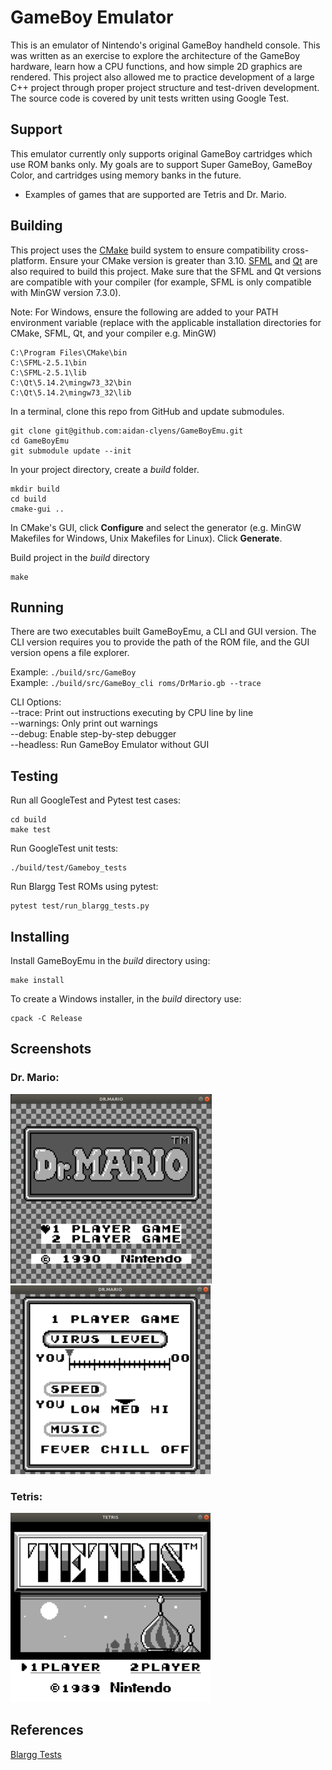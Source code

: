 # GameBoy Emulator
This is an emulator of Nintendo's original GameBoy handheld console. This was written as an exercise to explore the architecture of the GameBoy hardware, learn how a CPU functions, and how simple 2D graphics are rendered. This project also allowed me to practice development of a large C++ project through proper project structure and test-driven development. The source code is covered by unit tests written using Google Test.

## Support
This emulator currently only supports original GameBoy cartridges which use ROM banks only. My goals are to support Super GameBoy, GameBoy Color, and cartridges using memory banks in the future.

- Examples of games that are supported are Tetris and Dr. Mario.

## Building
This project uses the [CMake](https://cmake.org/download/) build system to ensure compatibility cross-platform. Ensure your CMake version is greater than 3.10. [SFML](https://www.sfml-dev.org/download/sfml/2.5.1/) and [Qt](https://www.qt.io/download) are also required to build this project. Make sure that the SFML and Qt versions are compatible with your compiler (for example, SFML is only compatible with MinGW version 7.3.0).

Note: For Windows, ensure the following are added to your PATH environment variable (replace with the applicable installation directories for CMake, SFML, Qt, and your compiler e.g. MinGW)
```
C:\Program Files\CMake\bin
C:\SFML-2.5.1\bin
C:\SFML-2.5.1\lib
C:\Qt\5.14.2\mingw73_32\bin
C:\Qt\5.14.2\mingw73_32\lib
```

In a terminal, clone this repo from GitHub and update submodules.
```
git clone git@github.com:aidan-clyens/GameBoyEmu.git
cd GameBoyEmu
git submodule update --init
```

In your project directory, create a *build* folder.
```
mkdir build
cd build
cmake-gui ..
```

In CMake's GUI, click **Configure** and select the generator (e.g. MinGW Makefiles for Windows, Unix Makefiles for Linux). Click **Generate**.

Build project in the *build* directory
```
make
```

## Running
There are two executables built GameBoyEmu, a CLI and GUI version. The CLI version requires you to provide the path of the ROM file, and the GUI version opens a file explorer.

Example: `./build/src/GameBoy`\
Example: `./build/src/GameBoy_cli roms/DrMario.gb --trace`

CLI Options:\
--trace: Print out instructions executing by CPU line by line\
--warnings: Only print out warnings\
--debug: Enable step-by-step debugger\
--headless: Run GameBoy Emulator without GUI

## Testing
Run all GoogleTest and Pytest test cases:
```
cd build
make test
```

Run GoogleTest unit tests:
```
./build/test/Gameboy_tests
```

Run Blargg Test ROMs using pytest:
```
pytest test/run_blargg_tests.py
```


## Installing
Install GameBoyEmu in the *build* directory using:
```
make install
```

To create a Windows installer, in the *build* directory use:
```
cpack -C Release
```

## Screenshots
### Dr. Mario:
![](docs/img/DrMarioMenu.png)
![](docs/img/DrMarioMenu2.png)
### Tetris:
![](docs/img/TetrisMenu.png)

## References
[Blargg Tests](https://gbdev.gg8.se/files/roms/blargg-gb-tests/)
